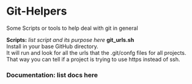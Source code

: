 # Git-Helpers
Some Scripts or tools to help deal with git in general

<strong>Scripts:</strong> <I>list script and its purpose here</I>
<B>git_urls.sh</B><br>
  Install in your base GitHub directory.<br>
  It will run and look for all the urls that the .git/confg files for all projects.<br>
  That way you can tell if a project is trying to use https instead of ssh.<br>
  
### Documentation: list docs here
